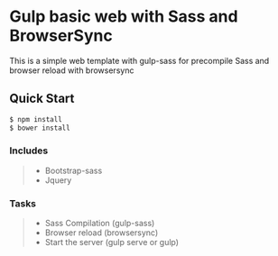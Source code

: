 
# Gulp basic web with Sass and BrowserSync

This is a simple web template with gulp-sass for precompile Sass and browser reload with browsersync

## Quick Start

```bash
$ npm install
$ bower install

```

### Includes ###

> - Bootstrap-sass
> - Jquery


### Tasks ###

> - Sass Compilation (gulp-sass)
> - Browser reload (browsersync)
> - Start the server (gulp serve or gulp) 